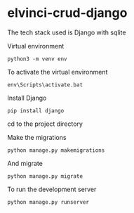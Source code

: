 # elvinci-crud-django

The tech stack used is Django with sqlite

Virtual environment

    python3 -m venv env

To activate the virtual environment

    env\Scripts\activate.bat

Install Django

    pip install django

cd to the project directory

Make the migrations
    
    python manage.py makemigrations

And migrate
    
    python manage.py migrate
    
To run the development server
    
    python manage.py runserver
    
  

